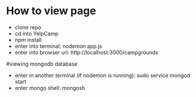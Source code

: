 # How to view page

- clone repo
- cd into YelpCamp
- npm install
- enter into terminal: nodemon app.js
- enter into browser url: http://localhost:3000/campgrounds


#viewing mongodb database

- enter in another terminal (if nodemon is running): sudo service mongod start
- enter mongo shell: mongosh

